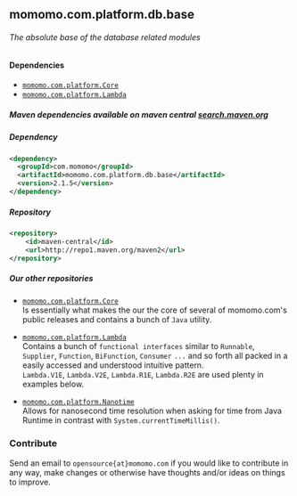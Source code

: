 <!---
-->

## momomo.com.platform.db.base

###### The absolute base of the database related modules 

#### Dependencies 
* [`momomo.com.platform.Core`](https://github.com/momomo/momomo.com.platform.Core) 
* [`momomo.com.platform.Lambda`](https://github.com/momomo/momomo.com.platform.Lambda)

##### Maven dependencies available on maven central [search.maven.org](https://search.maven.org/search?q=com.momomo)
##### Dependency   
```xml
<dependency>
  <groupId>com.momomo</groupId>
  <artifactId>momomo.com.platform.db.base</artifactId>
  <version>2.1.5</version>
</dependency>                                                      
```                         
##### Repository
```xml
<repository>
    <id>maven-central</id>
    <url>http://repo1.maven.org/maven2</url>
</repository>
```

##### Our other repositories

* [`momomo.com.platform.Core`](https://github.com/momomo/momomo.com.platform.Lambda)  
Is essentially what makes the our the core of several of momomo.com's public releases and contains a bunch of `Java` utility.

* [`momomo.com.platform.Lambda`](https://github.com/momomo/momomo.com.platform.Lambda)  
Contains a bunch of `functional interfaces` similar to `Runnable`, `Supplier`, `Function`, `BiFunction`, `Consumer` `...` and so forth all packed in a easily accessed and understood intuitive pattern.  
`Lambda.V1E`, `Lambda.V2E`, `Lambda.R1E`, `Lambda.R2E` are used plenty in examples below.

* [`momomo.com.platform.Nanotime`](https://github.com/momomo/momomo.com.platform.Nanotime)  
Allows for nanosecond time resolution when asking for time from Java Runtime in contrast with `System.currentTimeMillis()`. 

### Contribute
Send an email to `opensource{at}momomo.com` if you would like to contribute in any way, make changes or otherwise have thoughts and/or ideas on things to improve.
